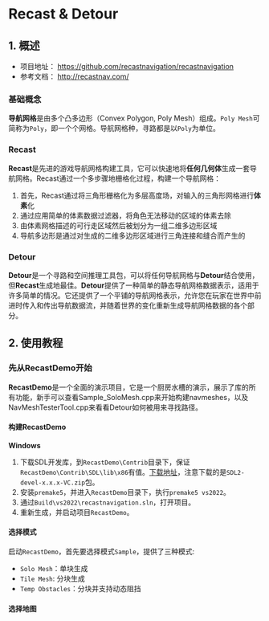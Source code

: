 # Recast & Detour

## 1. 概述

* 项目地址： https://github.com/recastnavigation/recastnavigation
* 参考文档： http://recastnav.com/

### 基础概念

**导航网格**是由多个凸多边形（Convex Polygon, Poly Mesh）组成。`Poly Mesh`可简称为`Poly`，即一个个网格。导航网格种，寻路都是以`Poly`为单位。

### Recast
**Recast**是先进的游戏导航网格构建工具，它可以快速地将**任何几何体**生成一套导航网格。Recast通过一个多步骤地栅格化过程，构建一个导航网格：

1. 首先，Recast通过将三角形栅格化为多层高度场，对输入的三角形网格进行**体素**化
2. 通过应用简单的体素数据过滤器，将角色无法移动的区域的体素去除
3. 由体素网格描述的可行走区域然后被划分为一组二维多边形区域
4. 导航多边形是通过对生成的二维多边形区域进行三角连接和缝合而产生的

### Detour

**Detour**是一个寻路和空间推理工具包，可以将任何导航网格与**Detour**结合使用，但**Recast**生成地最佳。**Detour**提供了一种简单的静态导航网格数据表示，适用于许多简单的情况。它还提供了一个平铺的导航网格表示，允许您在玩家在世界中前进时传入和传出导航数据流，并随着世界的变化重新生成导航网格数据的各个部分。

## 2. 使用教程

### 先从RecastDemo开始

**RecastDemo**是一个全面的演示项目，它是一个厨房水槽的演示，展示了库的所有功能，新手可以查看Sample_SoloMesh.cpp来开始构建navmeshes，以及NavMeshTesterTool.cpp来看看Detour如何被用来寻找路径。

#### 构建RecastDemo

**Windows**

1. 下载SDL开发库，到`RecastDemo\Contrib`目录下，保证`RecastDemo\Contrib\SDL\lib\x86`有值。[下载地址](https://github.com/libsdl-org/SDL/releases)，注意下载的是`SDL2-devel-x.x.x-VC.zip`包。
2. 安装`premake5`，并进入`RecastDemo`目录下，执行`premake5 vs2022`。
3. 通过`Build\vs2022\recastnavigation.sln`，打开项目。
4. 重新生成，并启动项目`RecastDemo`。

#### 选择模式

启动`RecastDemo`，首先要选择模式`Sample`，提供了三种模式:

* `Solo Mesh`：单块生成
* `Tile Mesh`: 分块生成
* `Temp Obstacles`：分块并支持动态阻挡

#### 选择地图

